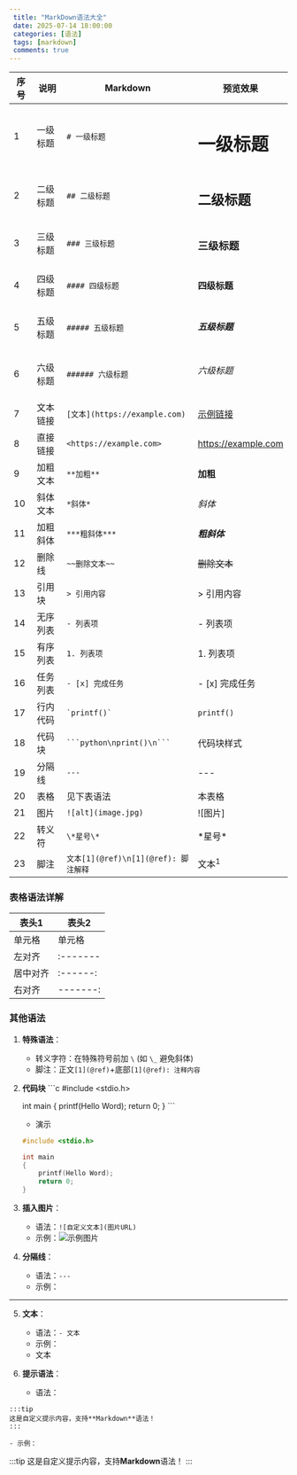 ```yaml
---
 title: "MarkDown语法大全" 
 date: 2025-07-14 18:00:00
 categories: [语法] 
 tags: [markdown]
 comments: true
---
```


<!-- more -->


| 序号 | 说明         | Markdown                    | 预览效果              |
|------|--------------|-----------------------------|-----------------------|
| 1    | 一级标题     | `# 一级标题`                | <h1>一级标题</h1>     |
| 2    | 二级标题     | `## 二级标题`               | <h2>二级标题</h2>     |
| 3    | 三级标题     | `### 三级标题`              | <h3>三级标题</h3>     |
| 4    | 四级标题     | `#### 四级标题`             | <h4>四级标题</h4>     |
| 5    | 五级标题     | `##### 五级标题`            | <h5>五级标题</h5>     |
| 6    | 六级标题     | `###### 六级标题`           | <h6>六级标题</h6>     |
| 7    | 文本链接     | `[文本](https://example.com)` | [示例链接](https://example.com)            |
| 8    | 直接链接     | `<https://example.com>`     | <https://example.com> |
| 9    | 加粗文本     | `**加粗**`                  | **加粗**              |
| 10   | 斜体文本     | `*斜体*`                    | *斜体*                |
| 11   | 加粗斜体     | `***粗斜体***`              | ***粗斜体***          |
| 12   | 删除线       | `~~删除文本~~`              | ~~删除文本~~          |
| 13   | 引用块       | `> 引用内容`                | > 引用内容            |
| 14   | 无序列表     | `- 列表项`                  | - 列表项              |
| 15   | 有序列表     | `1. 列表项`                 | 1. 列表项             |
| 16   | 任务列表     | `- [x] 完成任务`            | - [x] 完成任务        |
| 17   | 行内代码     | `` `printf()` ``            | `printf()`            |
| 18   | 代码块       | ` ```python\nprint()\n``` ` | 代码块样式            |
| 19   | 分隔线       | `---`                       | ---                   |
| 20   | 表格         | 见下表语法                  | 本表格                |
| 21   | 图片         | `![alt](image.jpg)`         | ![图片]               |
| 22   | 转义符       | `\*星号\*`                  | \*星号\*              |
| 23   | 脚注         | `文本[1](@ref)\n[1](@ref): 脚注解释` | 文本<sup>1</sup>      |

### 表格语法详解
| 表头1 | 表头2     |
|-------|----------|
| 单元格 | 单元格   |
| 左对齐 | :------- |
| 居中对齐 | :------: |
| 右对齐 | -------: |

### 其他语法

1. **特殊语法**：
   - 转义字符：在特殊符号前加 `\` (如 `\_` 避免斜体)
   - 脚注：正文`[1](@ref)`+底部`[1](@ref): 注释内容`

2. **代码块**
    \`\`\`c
    #include <stdio.h>
    
    int main
    {
        printf(Hello Word);
        return 0;
    }
    \`\`\`

    - 演示
    ```c
    #include <stdio.h>
    
    int main
    {
        printf(Hello Word);
        return 0;
    }
    ```
3. **插入图片**：
    - 语法：`![自定义文本](图片URL)`
    - 示例：![示例图片](https://cdn.jsdelivr.net/gh/shimoxi123/img/img/PCtm_d9c8750bed0b3c7d089fa7d55720d6cf.png)

4. **分隔线**：
   - 语法：`---`
    - 示例：
---

5. **文本**：
   - 语法：`- 文本`
   - 示例：
   - 文本

6. **提示语法**：
   - 语法：
```
:::tip
这是自定义提示内容，支持**Markdown**语法！
:::
```
    - 示例：
:::tip
这是自定义提示内容，支持**Markdown**语法！
:::